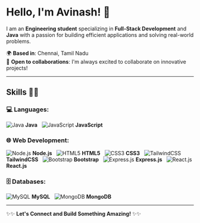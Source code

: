 # Hello, I'm Avinash! 👋

I am an **Engineering student** specializing in **Full-Stack Development** and **Java** with a passion for building efficient applications and solving real-world problems.

🌍 **Based in**: Chennai, Tamil Nadu  
🤝 **Open to collaborations**: I'm always excited to collaborate on innovative projects!

---

## Skills 💪🏻

### 💻 **Languages**:
![Java](https://img.icons8.com/color/48/000000/java-coffee-cup-logo.png) **Java** &nbsp; 
![JavaScript](https://img.icons8.com/color/48/000000/javascript.png) **JavaScript**

### 🌐 **Web Development**:
![Node.js](https://img.icons8.com/color/48/000000/nodejs.png) **Node.js** &nbsp;
![HTML5](https://img.icons8.com/color/48/000000/html-5.png) **HTML5** &nbsp;
![CSS3](https://img.icons8.com/color/48/000000/css3.png) **CSS3** &nbsp;
![TailwindCSS](https://img.icons8.com/color/48/000000/tailwindcss.png) **TailwindCSS** &nbsp;
![Bootstrap](https://img.icons8.com/color/48/000000/bootstrap.png) **Bootstrap** &nbsp;
![Express.js](https://img.icons8.com/color/48/000000/express.png) **Express.js** &nbsp;
![React.js](https://img.icons8.com/color/48/000000/react-native.png) **React.js**

### 🗄️ **Databases**:
![MySQL](https://img.icons8.com/color/48/000000/mysql-logo.png) **MySQL** &nbsp;
![MongoDB](https://img.icons8.com/color/48/000000/mongodb.png) **MongoDB**

---

✨✨ **Let's Connect and Build Something Amazing!** ✨✨
